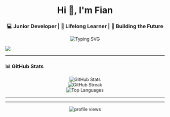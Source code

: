 <h1 align="center">Hi 👋, I'm Fian</h1>
<h3 align="center">💻 Junior Developer | 🌱 Lifelong Learner | 🚀 Building the Future</h3>

<p align="center">
  <img src="https://readme-typing-svg.demolab.com?font=Fira+Code&size=22&pause=1000&color=00F7FF&center=true&width=435&lines=Welcome+to+my+Github;Code%2C+Eat%2C+Sleep%2C+Repeat;You+Code%2C+You+Have+Powers" alt="Typing SVG" />
</p>

<p align="left">
  <img src="https://skillicons.dev/icons?i=js,react,nodejs,php,laravel,mysql,postgres,tailwind,bootstrap,git,github,vscode,figma" />
</p>

---

### 📊 GitHub Stats

<p align="center">
  <img src="https://github-readme-stats.vercel.app/api?username=Iannn-vbeta&show_icons=true&theme=radical" alt="GitHub Stats" />
  <br/>
  <img src="https://github-readme-streak-stats.herokuapp.com/?user=Iannn-vbeta&theme=radical" alt="GitHub Streak" />
  <br/>
  <img src="https://github-readme-stats.vercel.app/api/top-langs/?username=Iannn-vbeta&layout=compact&theme=radical" alt="Top Languages" />
</p>

---

<!--### 📫 Connect with Me

<p align="left">
  <a href="https://linkedin.com/in/yourprofile" target="blank"><img align="center" src="https://cdn.jsdelivr.net/npm/simple-icons@v5/icons/linkedin.svg" alt="LinkedIn" height="20" width="20" /></a>
  &nbsp;
  <a href="https://instagram.com/yourusername" target="blank"><img align="center" src="https://cdn.jsdelivr.net/npm/simple-icons@v5/icons/instagram.svg" alt="Instagram" height="20" width="20" /></a>
  &nbsp;
  <a href="mailto:youremail@example.com"><img align="center" src="https://cdn.jsdelivr.net/npm/simple-icons@v5/icons/gmail.svg" alt="Gmail" height="20" width="20" /></a>
</p> 
-->
---

<p align="center">
  <img src="https://komarev.com/ghpvc/?username=Iannn-vbeta&label=Profile%20views&color=0e75b6&style=flat" alt="profile views" />
</p>
